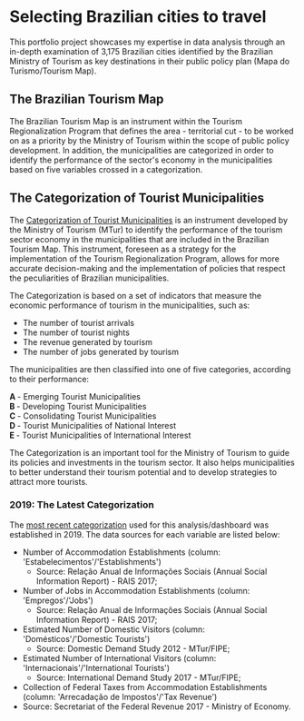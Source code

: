 # Selecting Brazilian cities to travel
This portfolio project showcases my expertise in data analysis through an in-depth examination of 3,175 Brazilian cities identified by the Brazilian Ministry of Tourism as key destinations in their public policy plan (Mapa do Turismo/Tourism Map).

## The Brazilian Tourism Map

The Brazilian Tourism Map is an instrument within the Tourism Regionalization Program that defines the area - territorial cut - to be worked on as a priority by the Ministry of Tourism within the scope of public policy development. In addition, the municipalities are categorized in order to identify the performance of the sector's economy in the municipalities based on five variables crossed in a categorization.

## The Categorization of Tourist Municipalities

The [Categorization of Tourist Municipalities](http://www.regionalizacao.turismo.gov.br/images/conteudo/Perguntas_espostas_Categorizacao_2019.pdf) is an instrument developed by the Ministry of Tourism (MTur) to identify the performance of the tourism sector economy in the municipalities that are included in the Brazilian Tourism Map. This instrument, foreseen as a strategy for the implementation of the Tourism Regionalization Program, allows for more accurate decision-making and the implementation of policies that respect the peculiarities of Brazilian municipalities.

The Categorization is based on a set of indicators that measure the economic performance of tourism in the municipalities, such as:
- The number of tourist arrivals
- The number of tourist nights
- The revenue generated by tourism
- The number of jobs generated by tourism

The municipalities are then classified into one of five categories, according to their performance:

<b> A </b> - Emerging Tourist Municipalities <br>
<b> B </b> - Developing Tourist Municipalities <br>
<b> C </b> - Consolidating Tourist Municipalities <br>
<b> D </b> - Tourist Municipalities of National Interest <br>
<b> E </b> - Tourist Municipalities of International Interest <br>

The Categorization is an important tool for the Ministry of Tourism to guide its policies and investments in the tourism sector. It also helps municipalities to better understand their tourism potential and to develop strategies to attract more tourists.

### 2019: The Latest Categorization

The [most recent categorization](https://www.gov.br/pt-br/servicos/mapa-do-turismo-brasileiro) used for this analysis/dashboard was established in 2019. The data sources for each variable are listed below:

- Number of Accommodation Establishments (column: 'Estabelecimentos'/'Establishments') <br>
  - Source:  Relação Anual de Informações Sociais (Annual Social Information Report) - RAIS 2017; <br>
- Number of Jobs in Accommodation Establishments (column: 'Empregos'/'Jobs') <br>
  - Source: Relação Anual de Informações Sociais (Annual Social Information Report) - RAIS 2017; <br>
- Estimated Number of Domestic Visitors (column: 'Domésticos'/'Domestic Tourists')<br> 
  - Source: Domestic Demand Study 2012 - MTur/FIPE; <br>
- Estimated Number of International Visitors (column: 'Internacionais'/'International Tourists') <br>
  - Source: International Demand Study 2017 - MTur/FIPE; <br>
-  Collection of Federal Taxes from Accommodation Establishments (column: 'Arrecadação de Impostos'/'Tax Revenue') <br>
  - Source: Secretariat of the Federal Revenue 2017 - Ministry of Economy.
